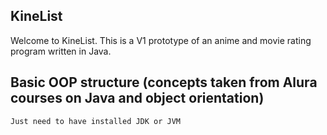 ## KineList

Welcome to KineList. This is a V1 prototype of an anime and movie rating program written in Java.

## Basic OOP structure (concepts taken from Alura courses on Java and object orientation)
```
Just need to have installed JDK or JVM
```
